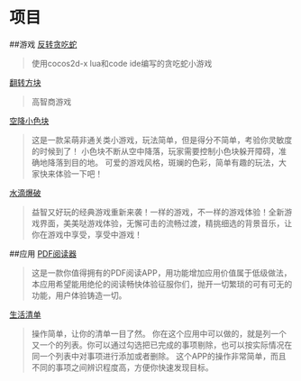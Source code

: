 # 项目 
 
##游戏
[反转贪吃蛇](./反转贪吃蛇.md)
> 使用cocos2d-x lua和code ide编写的贪吃蛇小游戏


[翻转方块](翻转方块.md)
> 高智商游戏

[空降小色块](空降小色块.md)
>这是一款呆萌非通关类小游戏，玩法简单，但是得分不简单，考验你灵敏度的时候到了！ 
小色块不断从空中降落，玩家需要控制小色块躲开障碍，准确地降落到目的地。 
可爱的游戏风格，斑斓的色彩，简单有趣的玩法，大家快来体验一下吧！

[水滴爆破](水滴爆破.md)
>益智又好玩的经典游戏重新来袭！一样的游戏，不一样的游戏体验！全新游戏界面，美美哒游戏体验，无懈可击的流畅过渡，精挑细选的背景音乐，让你在游戏中享受，享受中游戏！

##应用
[PDF阅读器](PDF阅读器.md)
>这是一款你值得拥有的PDF阅读APP，用功能增加应用价值属于低级做法，本应用希望能用绝伦的阅读畅快体验征服你们，抛开一切繁琐的可有可无的功能，用户体验铸造一切。

[生活清单](生活清单.md)
>操作简单，让你的清单一目了然。
你在这个应用中可以做的，就是列一个又一个的列表。你可以通过勾选把已完成的事项剔除，也可以按实际情况在同一个列表中对事项进行添加或者删除。
这个APP的操作非常简单，而且不同的事项之间辨识程度高，方便你快速发现目标。
